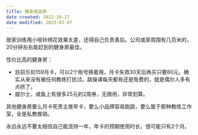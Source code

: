 ```yaml
---
title: 健身房选择
date created: 2022-10-17
date modified: 2023-03-07
---
```


居家训练用小哑铃绣花效果太差，还得自己负责善后。公司或家周围有几百米的，20分钟左右能赶到的健身房最佳。

性价比高的健身房：

- 目前乐刻159月卡，可以2个账号换着用，月卡失效30天后再买只要80元。确实从来没有被任何教练打扰过。跳操课每天都有还是免费的，就是偶尔人多有点挤了。
- 威尔士，咸鱼上有很多25元的2周券，无限用，非常划算。

其他健身房要么月卡死贵主推年卡，要么小品牌容易跑路，要么属于那种教练工作室，全是私教推销。

永远永远不要太相信自己能坚持一年，年卡的预期使用时长，很可能只有2个月。
